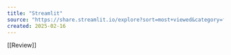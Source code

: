 ```yaml
---
title: "Streamlit"
source: "https://share.streamlit.io/explore?sort=most+viewed&category=favorites"
created: 2025-02-16
---
```

[[Review]]